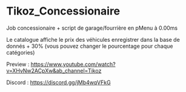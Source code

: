 # Tikoz_Concessionaire

Job concessionaire + script de garage/fourrière en pMenu à 0.00ms

Le catalogue affiche le prix des véhicules enregistrer dans la base de donnés + 30% (vous pouvez changer le pourcentage pour chaque catégories)

Preview : https://www.youtube.com/watch?v=XHvNw2ACpXw&ab_channel=Tikoz

Discord : https://discord.gg/jMb4wqVFkG

